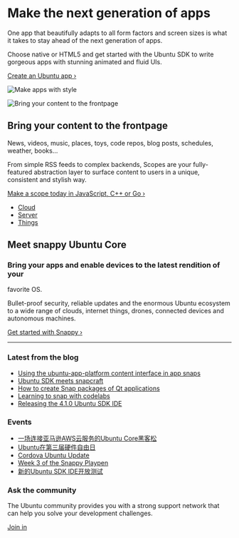 


# Make the next generation of apps

One app that beautifully adapts to all form factors and screen sizes is what
it takes to stay ahead of the next generation of apps.

Choose native or HTML5 and get started with the Ubuntu SDK to write gorgeous
apps with stunning animated and fluid UIs.

[Create an Ubuntu app ›](/phone/apps)

![Make apps with style](https://assets.ubuntu.com/sites/ubuntu/latest/u/img/homepage/morph/phone-screen.jpg)





![Bring your content to the frontpage](https://developer.ubuntu.com/static/devportal_uploaded/37cc2587-2fee-4f0c-bf01-30307594410f-cms_page_media/7/phone-img-w-phone.png)

## Bring your content to the frontpage

News, videos, music, places, toys, code repos, blog posts, schedules, weather,
books...

From simple RSS feeds to complex backends, Scopes are your fully-featured
abstraction layer to surface content to users in a unique, consistent and
stylish way.

[Make a scope today in JavaScript, C++ or Go ›](/phone/scopes)





  * [Cloud](/snappy)
  * [Server](/snappy)
  * [Things](/snappy)

## Meet snappy Ubuntu Core

### Bring your apps and enable devices to the latest rendition of your
favorite OS.

Bullet-proof security, reliable updates and the enormous Ubuntu ecosystem to a
wide range of clouds, internet things, drones, connected devices and
autonomous machines.

[Get started with Snappy ›](/snappy)





* * *

### Latest from the blog

  * [Using the ubuntu-app-platform content interface in app snaps](/en/blog/2016/11/29/using-ubuntu-app-platform-content-interface-in-app-snaps/)
  * [Ubuntu SDK meets snapcraft](/en/blog/2016/11/16/ubuntu-sdk-ide-meets-snapcraft/)
  * [How to create Snap packages of Qt applications](/en/blog/2016/11/16/snapping-qt-apps/)
  * [Learning to snap with codelabs](/en/blog/2016/09/27/learning-to-snap-with-codelabs/)
  * [Releasing the 4.1.0 Ubuntu SDK IDE](/en/blog/2016/09/07/releasing-410-ubuntu-sdk-ide/)

### Events

  * [一场连接亚马逊AWS云服务的Ubuntu Core黑客松](/en/blog/2016/09/13/aws-hackathon/)
  * [Ubuntu在第三届硬件自由日](/en/blog/2016/08/10/hardware-freedom-day/)
  * [Cordova Ubuntu Update](/en/blog/2016/06/28/cordova-ubuntu-update434/)
  * [Week 3 of the Snappy Playpen](/en/blog/2016/06/17/week-3-snappy-playpen/)
  * [新的Ubuntu SDK IDE开放测试](/en/blog/2016/06/17/calling-testers-new-ubuntu-sdk-ide-pos/)

### Ask the community

The Ubuntu community provides you with a strong support network that can help
you solve your development challenges.

[Join in](/community/)





